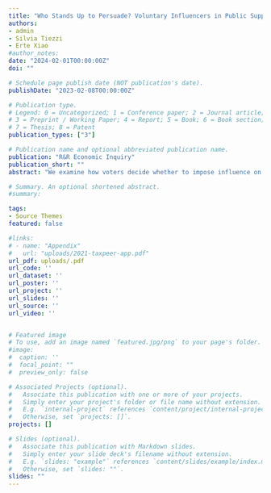 ```yaml
---
title: "Who Stands Up to Persuade? Voluntary Influencers in Public Support for Pigouvian Taxation"
authors:
- admin
- Silvia Tiezzi
- Erte Xiao
#author_notes:
date: "2024-02-01T00:00:00Z"
doi: ""

# Schedule page publish date (NOT publication's date).
publishDate: "2023-02-08T00:00:00Z"

# Publication type.
# Legend: 0 = Uncategorized; 1 = Conference paper; 2 = Journal article;
# 3 = Preprint / Working Paper; 4 = Report; 5 = Book; 6 = Book section;
# 7 = Thesis; 8 = Patent
publication_types: ["3"]

# Publication name and optional abbreviated publication name.
publication: "R&R Economic Inquiry"
publication_short: ""
abstract: "We examine how voters decide whether to impose influence on others’ attitudes towards policies in the context of Pigouvian taxation. Data from a controlled laboratory experiment show that people in general are reluctant to stand up to persuade others. Among those who are willing, both tax supporters and objectors are equally likely to volunteer and are equally persuasive. As a result, the overall negative attitude against Pigouvian taxes remains. Interestingly, more polarized views rather than information advantage increase the probability to stand up as first voters, irrespective of what those views are. These findings offer an explanation and suggestions to address the continuing low public support for social-welfare-enhancing tax policies."

# Summary. An optional shortened abstract.
#summary:

tags:
- Source Themes
featured: false

#links:
# - name: "Appendix"
#   url: "uploads/2021-taxpeer-app.pdf"
url_pdf: uploads/.pdf
url_code: ''
url_dataset: ''
url_poster: ''
url_project: ''
url_slides: ''
url_source: ''
url_video: ''


# Featured image
# To use, add an image named `featured.jpg/png` to your page's folder.
#image:
#  caption: ''
#  focal_point: ""
#  preview_only: false

# Associated Projects (optional).
#   Associate this publication with one or more of your projects.
#   Simply enter your project's folder or file name without extension.
#   E.g. `internal-project` references `content/project/internal-project/index.md`.
#   Otherwise, set `projects: []`.
projects: []

# Slides (optional).
#   Associate this publication with Markdown slides.
#   Simply enter your slide deck's filename without extension.
#   E.g. `slides: "example"` references `content/slides/example/index.md`.
#   Otherwise, set `slides: ""`.
slides: ""
---
```

